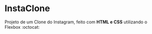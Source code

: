 # InstaClone

Projeto de um Clone do Instagram, feito com <b>HTML e CSS</b> utilizando o Flexbox :octocat:
